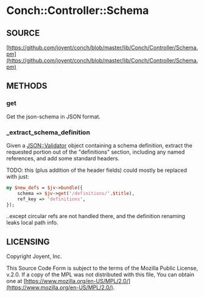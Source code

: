 # Conch::Controller::Schema

## SOURCE

[https://github.com/joyent/conch/blob/master/lib/Conch/Controller/Schema.pm](https://github.com/joyent/conch/blob/master/lib/Conch/Controller/Schema.pm)

## METHODS

### get

Get the json-schema in JSON format.

### \_extract\_schema\_definition

Given a [JSON::Validator](https://metacpan.org/pod/JSON%3A%3AValidator) object containing a schema definition, extract the requested portion
out of the "definitions" section, including any named references, and add some standard
headers.

TODO: this (plus addition of the header fields) could mostly be replaced with just:

```perl
my $new_defs = $jv->bundle({
    schema => $jv->get('/definitions/'.$title),
    ref_key => 'definitions',
});
```

..except circular refs are not handled there, and the definition renaming leaks local path info.

## LICENSING

Copyright Joyent, Inc.

This Source Code Form is subject to the terms of the Mozilla Public License,
v.2.0. If a copy of the MPL was not distributed with this file, You can obtain
one at [https://www.mozilla.org/en-US/MPL/2.0/](https://www.mozilla.org/en-US/MPL/2.0/).
